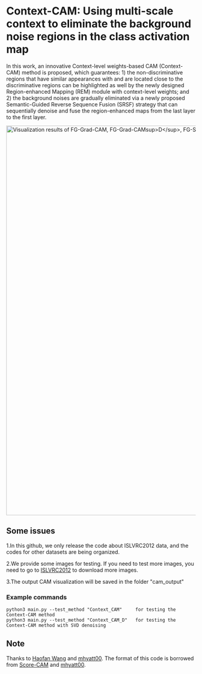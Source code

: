 # Context-CAM: Using multi-scale context to eliminate the background noise regions in the class activation map

In this work, an innovative Context-level weights-based CAM (Context-CAM) method is proposed, which guarantees: 1) the non-discriminative regions that have similar appearances with and are located close to the discriminative regions can be highlighted as well by the newly designed Region-enhanced Mapping (REM) module with context-level weights; and 2) the background noises are gradually eliminated via a newly proposed Semantic-Guided Reverse Sequence Fusion (SRSF) strategy that can sequentially denoise and fuse the region-enhanced maps from the last layer to the first layer.

<img src="paper_image/fig8.jpg" width="1217px" height="1037px" title=" Visualization results of FG-Grad-CAM, FG-Grad-CAMsup>D</sup>, FG-Score-CAM, FG-Score-CAMsup>D</sup>, Context-CAM, and Context-CAMsup>D</sup>"></img><br/>

## Some issues

1.In this github, we only release the code about ISLVRC2012 data, and the codes for other datasets are being organized.

2.We provide some images for testing. If you need to test more images, you need to go to [ISLVRC2012](https://image-net.org/index.php) to download more images.

3.The output CAM visualization will be saved in the folder "cam_output"

### Example commands
```
python3 main.py --test_method "Context_CAM"     for testing the Context-CAM method
python3 main.py --test_method "Context_CAM_D"   for testing the Context-CAM method with SVD denoising
```

## Note
Thanks to [Haofan Wang](https://github.com/haofanwang/Score-CAM) and [mhyatt00](https://github.com/mhyatt000/layerCAM). The format of this code is borrowed from [Score-CAM](https://github.com/haofanwang/Score-CAM) and  [mhyatt00](https://github.com/mhyatt000/layerCAM).

